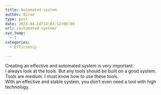 ```yaml
---
title: Automated system
author: Qiran
type: post
date: 2023-04-24T14:03:12+00:00
url: /automated-system/
xyz_twap:
  - 1
categories:
  - Efficiency

---
```

Creating an effective and automated system is very important.  
I always look at the tools. But any tools should be built on a good system. Tools are medium. I must know how to use these tools.  
With an effective and stable system, you don&#8217;t even need a tool with high technology.